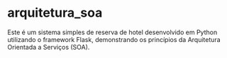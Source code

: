# arquitetura_soa
Este é um sistema simples de reserva de hotel desenvolvido em Python utilizando o framework Flask, demonstrando os princípios da Arquitetura Orientada a Serviços (SOA).
